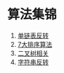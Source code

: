 # 算法集锦
1. [单链表反转](https://github.com/suyuanhxx/leetcode/blob/master/src/main/java/com/freedom/leetcode/link/SingleLink.java)
2. [7大排序算法](https://github.com/suyuanhxx/leetcode/blob/master/src/main/java/com/freedom/leetcode/algorithm/Sort.java)
3. [二叉树相关](https://github.com/suyuanhxx/leetcode/blob/master/src/main/java/com/freedom/leetcode/tree/BinaryTreeProblems.java)
4. [字符串反转](https://github.com/suyuanhxx/leetcode/blob/master/src/main/java/com/freedom/leetcode/string/StringProblems.java)
